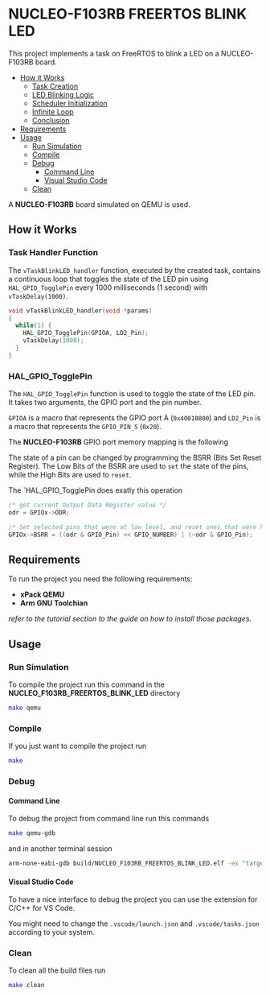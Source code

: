 # NUCLEO-F103RB FREERTOS BLINK LED

This project implements a task on FreeRTOS to blink a LED on a NUCLEO-F103RB board.

- [How it Works](#how-it-works)
  - [Task Creation](#task-creation)
  - [LED Blinking Logic](#led-blinking-logic)
  - [Scheduler Initialization](#scheduler-initialization)
  - [Infinite Loop](#infinite-loop)
  - [Conclusion](#conclusion)
- [Requirements](#requirements)
- [Usage](#usage)
  - [Run Simulation](#run-simulation)
  - [Compile](#compile)
  - [Debug](#debug)
    - [Command Line](#command-line)
    - [Visual Studio Code](#visual-studio-code)
  - [Clean](#clean)

A **NUCLEO-F103RB** board simulated on QEMU is used.

## How it Works

### Task Handler Function

The `vTaskBlinkLED_handler` function, executed by the created task, contains a continuous loop that toggles the state of the LED pin using `HAL_GPIO_TogglePin` every 1000 milliseconds (1 second) with `vTaskDelay(1000)`.

```c
void vTaskBlinkLED_handler(void *params)
{
  while(1) {
    HAL_GPIO_TogglePin(GPIOA, LD2_Pin);
    vTaskDelay(1000);
  }
}
```

### HAL_GPIO_TogglePin 

The `HAL_GPIO_TogglePin` function is used to toggle the state of the LED pin. It takes two arguments, the GPIO port and the pin number.

`GPIOA` is a macro that represents the GPIO port A (`0x40010800`) and `LD2_Pin` is a macro that represents the `GPIO_PIN_5` (`0x20`).

The **NUCLEO-F103RB** GPIO port memory mapping is the following

<!-- inisert the image of the memory mapping -->

The state of a pin can be changed by programming the BSRR (Bits Set Reset Register). The Low Bits of the BSRR are used to `set` the state of the pins, while the High Bits are used to `reset`.

The `HAL_GPIO_TogglePin does exatly this operation

```c
/* get current Output Data Register value */
odr = GPIOx->ODR;

/* Set selected pins that were at low level, and reset ones that were high */
GPIOx->BSRR = ((odr & GPIO_Pin) << GPIO_NUMBER) | (~odr & GPIO_Pin);
```

## Requirements

To run the project you need the following requirements:

- **xPack QEMU**
- **Arm GNU Toolchian**

_refer to the tutorial section to the guide on how to install those packages._

## Usage

### Run Simulation

To compile the project run this command in the **NUCLEO_F103RB_FREERTOS_BLINK_LED** directory

```bash
make qemu
```

### Compile

If you just want to compile the project run

```bash
make
```

### Debug

#### Command Line

To debug the project from command line run this commands

```bash
make qemu-gdb
```

and in another terminal session

```bash
arm-none-eabi-gdb build/NUCLEO_F103RB_FREERTOS_BLINK_LED.elf -ex "target remote localhost:1234"
```

#### Visual Studio Code

To have a nice interface to debug the project you can use the extension for C/C++ for VS Code.

You might need to change the `.vscode/launch.json` and `.vscode/tasks.json` according to your system.

### Clean

To clean all the build files run

```bash
make clean
```